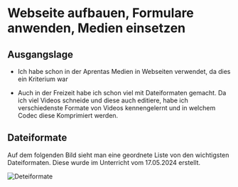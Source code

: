 # Webseite aufbauen, Formulare anwenden, Medien einsetzen

## Ausgangslage

- Ich habe schon in der Aprentas Medien in Webseiten verwendet, da dies ein Kriterium war

- Auch in der Freizeit habe ich schon viel mit Dateiformaten gemacht. Da ich viel Videos schneide und diese auch editiere, habe ich verschiedenste Formate von Videos kennengelernt und in welchem Codec diese Komprimiert werden. 


## Dateiformate

Auf dem folgenden Bild sieht man eine geordnete Liste von den wichtigsten Dateiformaten. Diese wurde im Unterricht vom 17.05.2024 erstellt.

![Deteiformate](Unterricht17.05.2024_Dateiformate.png)